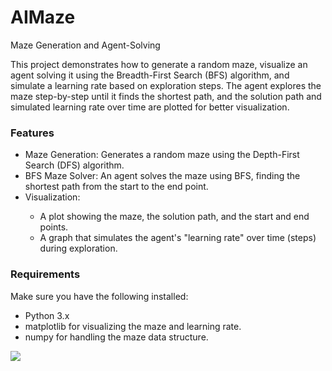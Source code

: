 # AIMaze
Maze Generation and Agent-Solving

This project demonstrates how to generate a random maze, visualize an agent solving it using the Breadth-First Search (BFS) algorithm, and simulate a learning rate based on exploration steps. The agent explores the maze step-by-step until it finds the shortest path, and the solution path and simulated learning rate over time are plotted for better visualization.
<h3>Features</h3>
<ul>
  <li>Maze Generation: Generates a random maze using the Depth-First Search (DFS) algorithm.</li>
  <li>BFS Maze Solver: An agent solves the maze using BFS, finding the shortest path from the start to the end point.</li>
  <li>Visualization:</li>
    <ul>
      <li>A plot showing the maze, the solution path, and the start and end points.</li>
      <li> A graph that simulates the agent's "learning rate" over time (steps) during exploration.</li>
    </ul>
</ul>
<h3>Requirements</h3>
Make sure you have the following installed:
<ul>
  <li>Python 3.x</li>
  <li>matplotlib for visualizing the maze and learning rate.</li>
  <li>numpy for handling the maze data structure.</li>
</ul>    

<img src="https://github.com/user-attachments/assets/91802e20-879e-4131-bcfd-feb3c0ac2a73" />
